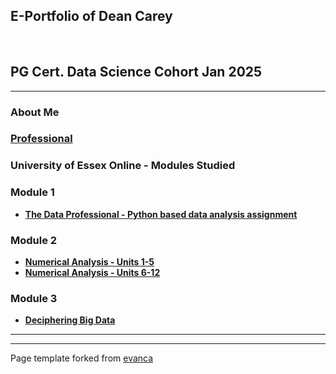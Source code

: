 ## E-Portfolio of Dean Carey

<!-- ![](https://user-images.githubusercontent.com/36738165/119046119-505f9980-b98a-11eb-9e40-7e4173db03f3.png) -->   

## PG Cert. Data Science Cohort Jan 2025

---

### About Me

### [Professional](/Professional.md)

### University of Essex Online - Modules Studied


### Module 1
*   [**The Data Professional - Python based data analysis assignment**](/UoEO_Mod_1_Assignment_2.ipynb)

### Module 2
*   [**Numerical Analysis - Units 1-5**](/Numerical_Analysis_Units_1-5.md)
*   [**Numerical Analysis - Units 6-12**](/Numerical_Analysis_Units_6-12.md)

### Module 3
*   [**Deciphering Big Data**](http://example.com/)

---

---

Page template forked from [evanca](https://github.com/evanca/quick-portfolio)
